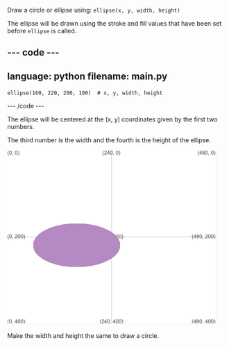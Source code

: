 
Draw a circle or ellipse using: `ellipse(x, y, width, height)`

The ellipse will be drawn using the stroke and fill values that have been set before `ellipse` is called.

--- code ---
---
language: python
filename: main.py
---

    ellipse(160, 220, 200, 100)  # x, y, width, height

--- /code ---

The ellipse will be centered at the (x, y) coordinates given by the first two numbers.

The third number is the width and the fourth is the height of the ellipse.

![The output area showing an ellipse centred around x 160, y 220 with width 200 and height 100](images/example.png)

Make the width and height the same to draw a circle.


